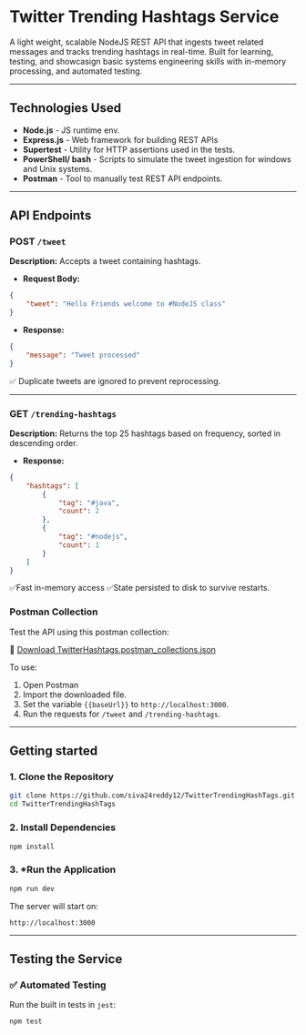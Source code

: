 # Twitter Trending Hashtags Service

A light weight, scalable NodeJS REST API that ingests tweet related messages and tracks trending hashtags in real-time. Built for learning, testing, and showcasign basic systems engineering skills with in-memory processing, and automated testing.

---

## Technologies Used

- **Node.js** - JS runtime env.
- **Express.js** - Web framework for building REST APIs
- **Supertest** - Utility for HTTP assertions used in the tests.
- **PowerShell/ bash** - Scripts to simulate the tweet ingestion for windows and Unix systems.
- **Postman** - Tool to manually test REST API endpoints.


---

## API Endpoints

### POST `/tweet`

**Description:** Accepts a tweet containing hashtags.

- **Request Body:**
```json
{
    "tweet": "Hello Friends welcome to #NodeJS class"
}
```

- **Response:**
```json
{
    "message": "Tweet processed"
}
```

✅ Duplicate tweets are ignored to prevent reprocessing.

---

### GET `/trending-hashtags`

**Description:** Returns the top 25 hashtags based on frequency, sorted in descending order.

- **Response:**
```json
{
    "hashtags": [
        {
            "tag": "#java",
            "count": 2
        },
        {
            "tag": "#nodejs",
            "count": 1
        }
    ]
}
```

✅Fast in-memory access
✅State persisted to disk to survive restarts.


### Postman Collection

Test the API using this postman collection:

📂 [Download TwitterHashtags.postman_collections.json](./TwitterHashtags.postman_collection.json)

To use:

1. Open Postman
2. Import the downloaded file.
3. Set the variable `{{baseUrl}}` to `http://localhost:3000`.
4. Run the requests for `/tweet` and `/trending-hashtags`.

---

## Getting started

### 1. **Clone the Repository**

```bash
git clone https://github.com/siva24reddy12/TwitterTrendingHashTags.git
cd TwitterTrendingHashTags
```

### 2. **Install Dependencies**

```bash
npm install
```

### 3. ***Run the Application**

```bash
npm run dev
```

The server will start on:
```
http://localhost:3000
```

---

## Testing the Service

### ✅ Automated Testing

Run the built in tests in `jest`:

```bash
npm test
```